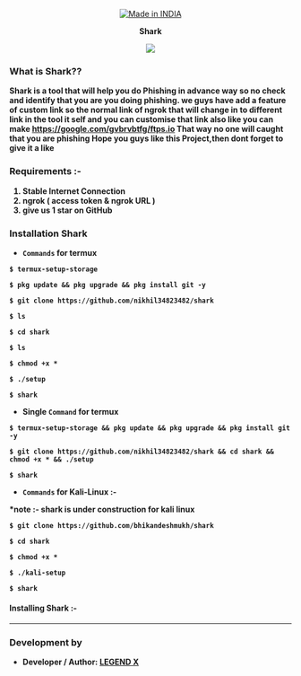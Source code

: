 <p align="center">
<a href="https:github.com/nikhil34823482"><img title="Made in INDIA" src="https://img.shields.io/badge/MADE%20IN-INDIA-SCRIPT?colorA=%23ff8100&colorB=%23017e40&colorC=%23ff0000&style=for-the-badge"></a></p>

<p align="center"><b>Shark
<p align="center">
  <img src="https://user-images.githubusercontent.com/64035221/92106331-df7b5000-ee01-11ea-9f16-c0a62a027b27.jpg">

### What is Shark??

Shark is a tool that will help you do Phishing in advance way so no check and identify that you are you doing phishing. we guys have add a feature of custom link so the normal link of ngrok that will change in to different link in the tool it self and you can customise that link also like you can make https://google.com/gvbrvbtfg/ftps.io
That way no one will caught that you are phishing
Hope you guys like this Project,then dont forget to give it a like

### Requirements :-

1) Stable Internet Connection
2) ngrok ( access token & ngrok URL )
3) give us 1 star on GitHub


### Installation Shark

* `Commands` for termux

```
$ termux-setup-storage

$ pkg update && pkg upgrade && pkg install git -y

$ git clone https://github.com/nikhil34823482/shark

$ ls

$ cd shark

$ ls

$ chmod +x *

$ ./setup

$ shark
```

* Single `Command` for termux

```
$ termux-setup-storage && pkg update && pkg upgrade && pkg install git -y

$ git clone https://github.com/nikhil34823482/shark && cd shark && chmod +x * && ./setup

$ shark
```

* `Commands` for Kali-Linux :-

*note :- shark is under construction for kali linux

```
$ git clone https://github.com/bhikandeshmukh/shark

$ cd shark

$ chmod +x *

$ ./kali-setup

$ shark 
```


#### Installing Shark :-


***

### Development by

* Developer / Author: [LEGEND X](https://t.me/legendx22)
